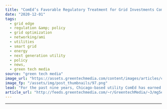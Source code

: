 ```yaml
---
title: "ComEd’s Favorable Regulatory Treatment for Grid Investments Comes Under Fire"
date: "2020-12-01"
tags: 
  - grid edge
  - regulation &amp; policy
  - grid optimization
  - networking/ami
  - utilities
  - smart grid
  - energy
  - next generation utility
  - policy
  - news,
  - green tech media
source: "green tech media"
image_url: "https://assets.greentechmedia.com/content/images/articles/chicago-XL.jpg"
image_fp: "/assets/img/post_thumbnails/97.png"
lead: "For the past nine years, Chicago-based utility ComEd has earned excessive profits from a regulatory structure set in place by a 2011 state law whose passage has been linked to a bribery scandal that’s embroiled key state lawmakers and ComEd’s former  ..."
article_url: "http://feeds.greentechmedia.com/~r/GreentechMedia/~3/mg5ewsnuUJU/comeds-long-running-state-regulatory-and-grid-investment-treatment-comes-under-fire"
---
```


---
